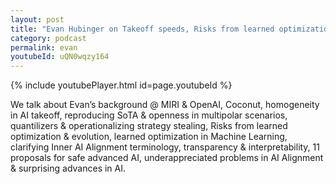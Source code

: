 ```yaml
---
layout: post
title: "Evan Hubinger on Takeoff speeds, Risks from learned optimization & Interpretability"
category: podcast
permalink: evan
youtubeId: uQN0wqzy164
---
```


{% include youtubePlayer.html id=page.youtubeId %}

We talk about Evan’s background @ MIRI & OpenAI, Coconut, homogeneity in AI takeoff, reproducing SoTA & openness in multipolar scenarios, quantilizers & operationalizing strategy stealing, Risks from learned optimization & evolution, learned optimization in Machine Learning, clarifying Inner AI Alignment terminology, transparency & interpretability, 11 proposals for safe advanced AI, underappreciated problems in AI Alignment & surprising advances in AI.